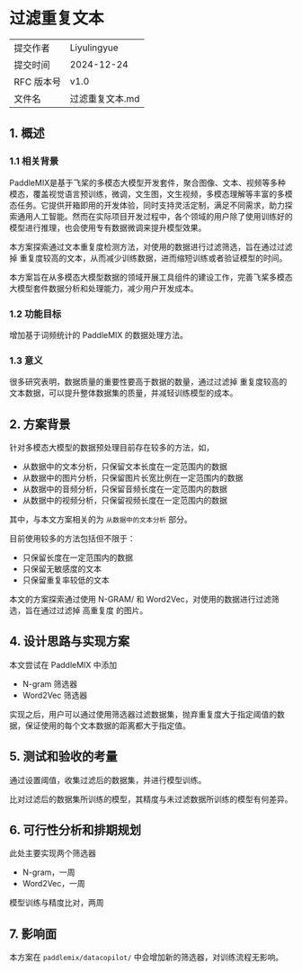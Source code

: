 # 过滤重复文本

|            |                                |
| ---------- | ------------------------------ |
| 提交作者   | Liyulingyue               |
| 提交时间   | 2024-12-24                    |
| RFC 版本号 | v1.0                           |
| 文件名     | 过滤重复文本.md |

## 1. 概述

### 1.1 相关背景

PaddleMIX是基于飞桨的多模态大模型开发套件，聚合图像、文本、视频等多种模态，覆盖视觉语言预训练，微调，文生图，文生视频，多模态理解等丰富的多模态任务。它提供开箱即用的开发体验，同时支持灵活定制，满足不同需求，助力探索通用人工智能。然而在实际项目开发过程中，各个领域的用户除了使用训练好的模型进行推理，也会使用专有数据微调来提升模型效果。

本方案探索通过文本重复度检测方法，对使用的数据进行过滤筛选，旨在通过过滤掉 重复度较高的文本，从而减少训练数据，进而缩短训练或者验证模型的时间。

本方案旨在从多模态大模型数据的领域开展工具组件的建设工作，完善飞桨多模态大模型套件数据分析和处理能力，减少用户开发成本。

### 1.2 功能目标

增加基于词频统计的 PaddleMIX 的数据处理方法。

### 1.3 意义

很多研究表明，数据质量的重要性要高于数据的数量，通过过滤掉 重复度较高的文本数据，可以提升整体数据集的质量，并减轻训练模型的成本。

## 2.  方案背景

针对多模态大模型的数据预处理目前存在较多的方法，如，

- 从数据中的文本分析，只保留文本长度在一定范围内的数据
- 从数据中的图片分析，只保留图片长宽比例在一定范围内的数据
- 从数据中的音频分析，只保留音频长度在一定范围内的数据
- 从数据中的视频分析，只保留视频长度在一定范围内的数据

其中，与本文方案相关的为 `从数据中的文本分析` 部分。

目前使用较多的方法包括但不限于：

- 只保留长度在一定范围内的数据
- 只保留无敏感度的文本
- 只保留重复率较低的文本

本文的方案探索通过使用 N-GRAM/ 和 Word2Vec，对使用的数据进行过滤筛选，旨在通过过滤掉 高重复度 的图片。

## 4. 设计思路与实现方案

本文尝试在 PaddleMIX 中添加
- N-gram 筛选器
- Word2Vec 筛选器

实现之后，用户可以通过使用筛选器过滤数据集，抛弃重复度大于指定阈值的数据，保证使用的每个文本数据的距离都大于指定值。

## 5. 测试和验收的考量

通过设置阈值，收集过滤后的数据集，并进行模型训练。

比对过滤后的数据集所训练的模型，其精度与未过滤数据所训练的模型有何差异。

## 6. 可行性分析和排期规划

此处主要实现两个筛选器

- N-gram，一周
- Word2Vec，一周

模型训练与精度比对，两周

## 7. 影响面

本方案在 `paddlemix/datacopilot/` 中会增加新的筛选器，对训练流程无影响。
